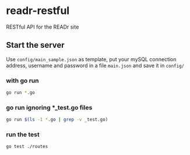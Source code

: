 # readr-restful
RESTful API for the READr site

## Start the server 

Use `config/main_sample.json` as template, put your mySQL connection address, username and password in a file `main.json` and save it in `config/` 

### with go run

```bash
go run *.go
```

### go run ignoring *_test.go files

```bash
go run $(ls -1 *.go | grep -v _test.go)
```

### run the test
```bash
go test ./routes
```